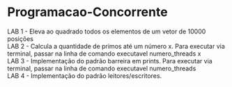# Programacao-Concorrente
LAB 1 - Eleva ao quadrado todos os elementos de um vetor de 10000 posições\
LAB 2 - Calcula a quantidade de primos até um número x. Para executar via terminal, passar na linha de comando executavel numero_threads x\
LAB 3 - Implementação do padrão barreira em prints.  Para executar via terminal, passar na linha de comando executavel numero_threads\
LAB 4 - Implementação do padrão leitores/escritores.
